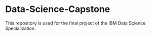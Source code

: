 # Data-Science-Capstone
This repository is used for the final project of the IBM Data Science Specialization. 
